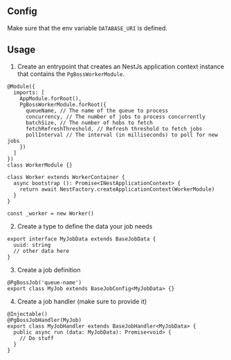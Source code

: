 ## Config

Make sure that the env variable `DATABASE_URI` is defined.

## Usage

1. Create an entrypoint that creates an NestJs application context instance that contains the `PgBossWorkerModule`.

```
@Module({
  imports: [
    AppModule.forRoot(),
    PgBossWorkerModule.forRoot({
      queueName, // The name of the queue to process
      concurrency, // The number of jobs to process concurrently
      batchSize, // The number of hobs to fetch
      fetchRefreshThreshold, // Refresh threshold to fetch jobs
      pollInterval // The interval (in milliseconds) to poll for new jobs
    })
  ]
})
class WorkerModule {}

class Worker extends WorkerContainer {
  async bootstrap (): Promise<INestApplicationContext> {
    return await NestFactory.createApplicationContext(WorkerModule)
  }
}

const _worker = new Worker()
```

2. Create a type to define the data your job needs

```
export interface MyJobData extends BaseJobData {
  uuid: string
  // other data here
}
```

3. Create a job definition

```
@PgBossJob('queue-name')
export class MyJob extends BaseJobConfig<MyJobData> {}
```

4. Create a job handler (make sure to provide it)

```
@Injectable()
@PgBossJobHandler(MyJob)
export class MyJobHandler extends BaseJobHandler<MyJobData> {
  public async run (data: MyJobData): Promise<void> {
    // Do stuff
  }
}
```
